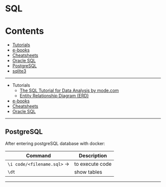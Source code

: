 # SQL

Contents
=======================
* [Tutorials](#tutorials)
* [e-books](https://github.com/dimi-fn/Various-Data-Science-Scripts/tree/main/Databases/SQL/e-books)
* [Cheatsheets](https://github.com/dimi-fn/Various-Data-Science-Scripts/tree/main/Databases/SQL/Cheatsheets)
* [Oracle SQL](https://github.com/dimi-fn/Various-Data-Science-Scripts/tree/main/Databases/SQL/Oracle%20SQL)
* [PostgreSQL](#postgresql)
* [sqlite3](https://github.com/dimi-fn/Various-Data-Science-Scripts/tree/main/Databases/SQL/sqlite3)

--------

* Tutorials
    * [The SQL Tutorial for Data Analysis by mode.com](https://mode.com/sql-tutorial/introduction-to-sql/)
    * [Entity Relationship Diagram (ERD)](https://www.youtube.com/watch?v=QpdhBUYk7Kk&ab_channel=Lucidchart)
* [e-books](https://github.com/dimi-fn/Various-Data-Science-Scripts/tree/main/Databases/e-books)
* [Cheatsheets](https://github.com/dimi-fn/Various-Data-Science-Scripts/tree/main/Databases/Cheatsheets)    
* [Oracle SQL](https://github.com/dimi-fn/Various-Data-Science-Scripts/tree/main/Databases/Oracle%20SQL) 


-------

## PostgreSQL

After entering postgreSQL database with docker:

|Command|Description|
|--------|---------|
| `\i code/<filename.sql>` ->| to execute code |
| `\dt`| show tables|

------

